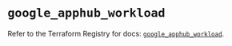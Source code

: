 # `google_apphub_workload`

Refer to the Terraform Registry for docs: [`google_apphub_workload`](https://registry.terraform.io/providers/hashicorp/google/5.43.1/docs/resources/apphub_workload).
